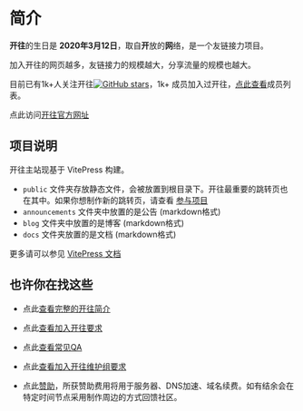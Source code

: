 # 简介

**开往**的生日是 **2020年3月12日**，取自**开**放的**网**络，是一个友链接力项目。

加入开往的网页越多，友链接力的规模越大，分享流量的规模也越大。

目前已有1k+人关注开往[![GitHub stars](https://img.shields.io/github/stars/travellings-link/travellings?style=social)](https://github.com/travellings-link/travellings/stargazers)，1k+ 成员加入过开往，[点此查看](https://list.travellings.cn)成员列表。

点此访问[开往官方网址](https://www.travellings.cn)

## 项目说明

开往主站现基于 VitePress 构建。

- `public` 文件夹存放静态文件，会被放置到根目录下。开往最重要的跳转页也在其中。如果你想制作新的跳转页，请查看 [参与项目](https://www.travellings.cn/docs/join#%E5%8F%82%E4%B8%8E%E9%A1%B9%E7%9B%AE) 
- `announcements` 文件夹中放置的是公告 (markdown格式)
- `blog` 文件夹中放置的是博客 (markdown格式)
- `docs` 文件夹放置的是文档 (markdown格式)

更多请可以参见 [VitePress 文档](https://vitepress.dev/)

## 也许你在找这些

- 点此[查看完整的开往简介](./docs/intro.md)

- 点此[查看加入开往要求](./docs/join.md)

- 点此[查看常见QA](./docs/qa.md)

- 点此[查看加入开往维护组要求](./docs/toyou.md)

- 点此[赞助](https://afdian.net/a/travellings)，所获赞助费用将用于服务器、DNS加速、域名续费。如有结余会在特定时间节点采用制作周边的方式回馈社区。

